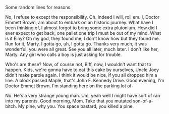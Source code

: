 Some random lines for reasons.

No, I refuse to except the responsibility. Oh. Indeed I will, roll em. I, Doctor Emmett Brown, am about to embark on an historic journey. What have I been thinking of, I almost forgot to bring some extra plutonium. How did I ever expect to get back, one pallet one trip I must be out of my mind. What is it Einy? Oh my god, they found me, I don't know how but they found me. Run for it, Marty. I gotta go, uh, I gotta go. Thanks very much, it was wonderful, you were all great. See you all later, much later. I don't like her, Marty. Any girl who calls a boy is just asking for trouble.

Who's are these? Now, of course not, Biff, now, I wouldn't want that to happen. Kids, we're gonna have to eat this cake by ourselves, Uncle Joey didn't make parole again. I think it would be nice, if you all dropped him a line. A block passed Maple, that's John F. Kennedy Drive. Good evening, I'm Doctor Emmet Brown, I'm standing here on the parking lot of-

No. He's a very strange young man. Um, yeah well I might have sort of ran into my parents. Good morning, Mom. Take that you mutated son-of-a-bitch. My pine, why you. You space bastard, you killed a pine.

